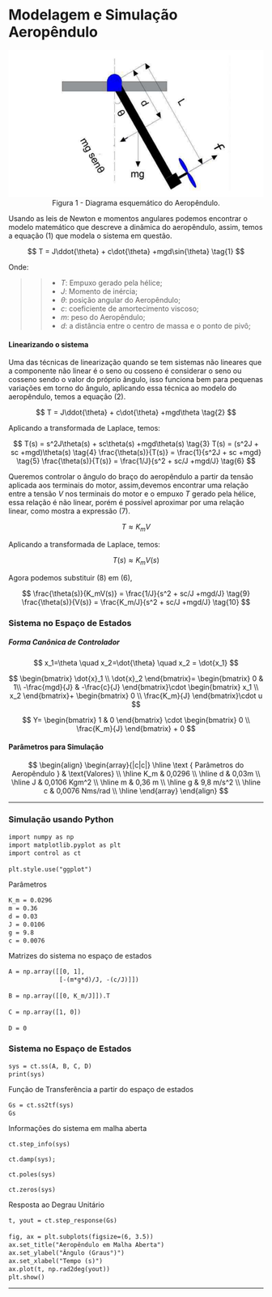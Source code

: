 
# Modelagem e Simulação Aeropêndulo

<center>
<div class="figure" >
  <img src="utils/aeropendulo.png"
  <p>Figura 1 - Diagrama esquemático do Aeropêndulo.</p>
</div>
</center>

Usando as leis de Newton e momentos angulares podemos encontrar o modelo matemático que descreve a dinâmica do aeropêndulo, assim, temos a equação $(1)$ que modela o sistema em questão.

$$
    T = J\ddot{\theta} + c\dot{\theta} +mgd\sin{\theta} \tag{1}
$$


Onde:

>> + $T$: Empuxo gerado pela hélice;
>> + $J$: Momento de inércia;
>> + $\theta$: posição angular do Aeropêndulo;
>> + $c$: coeficiente de amortecimento viscoso;
>> + $m$: peso do Aeropêndulo;
>> + $d$: a distância entre o centro de massa e o ponto de pivô;

#### Linearizando o sistema

Uma das técnicas de linearização quando se tem sistemas não lineares que a componente não linear é o seno ou cosseno é  considerar o seno ou cosseno sendo o valor do próprio ângulo, isso funciona bem para pequenas variações em torno do ângulo, aplicando essa técnica ao modelo do aeropêndulo, temos a equação $(2)$.

$$
    T = J\ddot{\theta} + c\dot{\theta} +mgd\theta \tag{2}
$$

Aplicando a transformada de Laplace, temos:

$$
    T(s) = s^2J\theta(s) + sc\theta(s) +mgd\theta(s) \tag{3}
    T(s) = (s^2J + sc +mgd)\theta(s) \tag{4}
    \frac{\theta(s)}{T(s)} = \frac{1}{s^2J + sc +mgd} \tag{5}
    \frac{\theta(s)}{T(s)} = \frac{1/J}{s^2 + sc/J +mgd/J} \tag{6}
$$

Queremos controlar o ângulo do braço do aeropêndulo  a partir da tensão aplicada aos terminais do motor, assim,devemos encontrar uma relação entre a tensão $V$ nos terminais do motor e o empuxo $T$ gerado pela hélice, essa relação é não linear, porém é possível aproximar por uma relação linear, como mostra a expressão $(7)$.

$$
    T \approx K_mV \tag{7}
$$

Aplicando a transformada de Laplace, temos:

$$
    T(s) \approx K_mV(s) \tag{8}
$$

Agora podemos substituir $(8)$ em $(6)$,

$$
    \frac{\theta(s)}{K_mV(s)} = \frac{1/J}{s^2 + sc/J +mgd/J} \tag{9}
    \frac{\theta(s)}{V(s)} = \frac{K_m/J}{s^2 + sc/J +mgd/J} \tag{10}
$$


### Sistema no Espaço de Estados

##### Forma Canônica de Controlador

$$
    x_1=\theta \quad x_2=\dot{\theta} \quad x_2 = \dot{x_1}
$$


$$
\begin{bmatrix}
    \dot{x}_1 \\
    \dot{x}_2
\end{bmatrix}=
\begin{bmatrix}
    0             & 1\\
    -\frac{mgd}{J} & -\frac{c}{J}
\end{bmatrix}\cdot 
\begin{bmatrix}
    x_1 \\
    x_2
\end{bmatrix}+
\begin{bmatrix}
    0 \\
    \frac{K_m}{J}
\end{bmatrix}\cdot u
$$

$$
Y= \begin{bmatrix}
    1 & 0
\end{bmatrix} \cdot
\begin{bmatrix}
    0 \\
    \frac{K_m}{J}
\end{bmatrix} + 0
$$


#### Parâmetros para Simulação

$$
\begin{align}
\begin{array}{|c|c|}                                        \hline
\text { Parâmetros do Aeropêndulo } & \text{Valores}      \\ \hline
K_m     &   0,0296                                        \\ \hline
d       &   0,03m                                         \\ \hline
J       &   0,0106 Kgm^2                                  \\ \hline
m       &   0,36 m                                        \\ \hline
g       &   9,8 m/s^2                                     \\ \hline
c       &   0,0076 Nms/rad                                \\ \hline
\end{array}
\end{align}
$$

---

### Simulação usando Python


```
import numpy as np
import matplotlib.pyplot as plt
import control as ct

plt.style.use("ggplot")
```

Parâmetros

```
K_m = 0.0296
m = 0.36
d = 0.03
J = 0.0106
g = 9.8
c = 0.0076
```

Matrizes do sistema no espaço de estados

```
A = np.array([[0, 1],
              [-(m*g*d)/J, -(c/J)]])

B = np.array([[0, K_m/J]]).T

C = np.array([1, 0])

D = 0
```

### Sistema no Espaço de Estados

```
sys = ct.ss(A, B, C, D)
print(sys)
```

Função de Transferência a partir do espaço de estados

```
Gs = ct.ss2tf(sys)
Gs
```

Informações do sistema em malha aberta

```
ct.step_info(sys)
```

```
ct.damp(sys);
```

```
ct.poles(sys)
```

```
ct.zeros(sys)
```

Resposta ao Degrau Unitário

```
t, yout = ct.step_response(Gs)

fig, ax = plt.subplots(figsize=(6, 3.5))
ax.set_title("Aeropêndulo em Malha Aberta")
ax.set_ylabel("Ângulo (Graus°)")
ax.set_xlabel("Tempo (s)")
ax.plot(t, np.rad2deg(yout))
plt.show()
```

---


